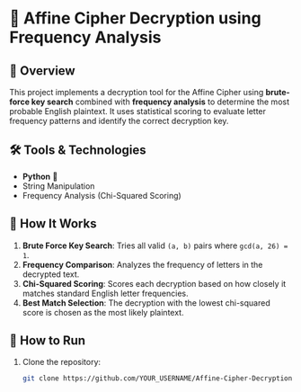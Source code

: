 # 🔐 Affine Cipher Decryption using Frequency Analysis

## 📌 Overview
This project implements a decryption tool for the Affine Cipher using **brute-force key search** combined with **frequency analysis** to determine the most probable English plaintext. It uses statistical scoring to evaluate letter frequency patterns and identify the correct decryption key.

## 🛠 Tools & Technologies
- **Python** 🐍
- String Manipulation
- Frequency Analysis (Chi-Squared Scoring)

## 📖 How It Works
1. **Brute Force Key Search**: Tries all valid `(a, b)` pairs where `gcd(a, 26) = 1`.
2. **Frequency Comparison**: Analyzes the frequency of letters in the decrypted text.
3. **Chi-Squared Scoring**: Scores each decryption based on how closely it matches standard English letter frequencies.
4. **Best Match Selection**: The decryption with the lowest chi-squared score is chosen as the most likely plaintext.

## 🚀 How to Run
1. Clone the repository:
   ```bash
   git clone https://github.com/YOUR_USERNAME/Affine-Cipher-Decryption.git
